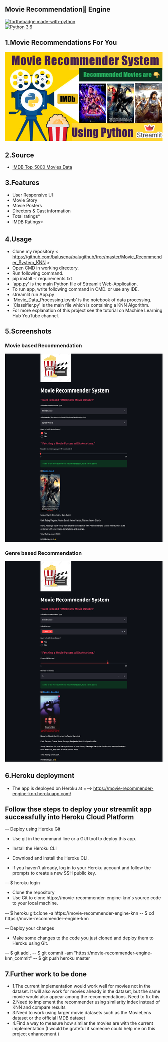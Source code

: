 ## Movie Recommendation🍿 Engine
[![forthebadge made-with-python](http://ForTheBadge.com/images/badges/made-with-python.svg)](https://www.python.org/)                 
[![Python 3.6](https://img.shields.io/badge/python-3.6-blue.svg)](https://www.python.org/downloads/release/python-360/)   

## 1.Movie Recommendations For You
![Movie Recommendations!](yt_thumb.jpg)

## 2.Source
- [IMDB Top_5000 Movies Data](https://github.com/balusena/balugithub/tree/master/Movie_Recommender_System_KNN/Data)

## 3.Features
- User Responsive UI
- Movie Story
- Movie Posters
- Directors & Cast information
- Total ratings*
- IMDB Ratings⭐

## 4.Usage
- Clone my repository < https://github.com/balusena/balugithub/tree/master/Movie_Recommender_System_KNN >
- Open CMD in working directory.
- Run following command.
- pip install -r requirements.txt
- 'app.py' is the main Python file of Streamlit Web-Application. 
- To run app, write following command in CMD. or use any IDE.
- streamlit run App.py
- 'Movie_Data_Processing.ipynb' is the notebook of data processing.
- 'Classifier.py' is the main file which is containing a KNN Algorithm.
- For more explanation of this project see the tutorial on Machine Learning Hub YouTube channel.

## 5.Screenshots
### Movie based Recommendation
![Movie Recommendations!](t1.png)

### Genre based Recommendation
![Movie Recommendations!](t2.png)

## 6.Heroku deployment
- The app is deployed on Heroku at ===> https://movie-recommender-engine-knn.herokuapp.com/

## Follow thse steps to deploy your streamlit app successfully into Heroku Cloud Platform
-- Deploy using Heroku Git
-  Use git in the command line or a GUI tool to deploy this app.

-  Install the Heroku CLI
-  Download and install the Heroku CLI.

-  If you haven't already, log in to your Heroku account and follow the prompts to create a new SSH public key.

-- $ heroku login
-  Clone the repository
-  Use Git to clone https://movie-recommender-engine-knn's source code to your local machine.

-- $ heroku git:clone -a https://movie-recommender-engine-knn 
-- $ cd https://movie-recommender-engine-knn

-- Deploy your changes
-  Make some changes to the code you just cloned and deploy them to Heroku using Git.

-- $ git add .
-- $ git commit -am "https://movie-recommender-engine-knn_commit"
-- $ git push heroku master


## 7.Further work to be done
- 1.The current implementation would work well for movies not in the dataset. It will also work for movies already in the dataset, but the same movie would also appear among the recommendations. Need to fix this.
- 2.Need to implement the recommender using similarity index instead of KNN and compare results
- 3.Need to work using larger movie datasets such as the MovieLens dataset or the official IMDB dataset
- 4.Find a way to measure how similar the movies are with the current implementation (I would be grateful if someone could help me on this project enhancement.)
